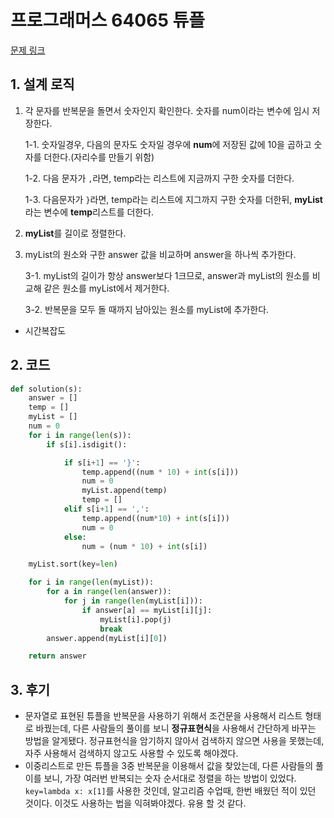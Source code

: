 
# 프로그래머스 64065 튜플

[문제 링크](https://programmers.co.kr/learn/courses/30/lessons/64065)

## 1. 설계 로직

1. 각 문자를 반복문을 돌면서 숫자인지 확인한다. 숫자를 num이라는 변수에 임시 저장한다.

   1-1. 숫자일경우, 다음의 문자도 숫자일 경우에 **num**에 저장된 값에 10을 곱하고 숫자를 더한다.(자리수를 만들기 위함)

   1-2. 다음 문자가 `,`라면, temp라는 리스트에 지금까지 구한 숫자를 더한다.

   1-3. 다음문자가 `}`라면, temp라는 리스트에 지그까지 구한 숫자를 더한뒤, **myList**라는 변수에 **temp**리스트를 더한다. 

2. **myList**를 길이로 정렬한다.

3. myList의 원소와 구한 answer 값을 비교하며 answer을 하나씩 추가한다.

   3-1. myList의 길이가 항상 answer보다 1크므로, answer과 myList의 원소를 비교해 같은 원소를 myList에서 제거한다.

   3-2. 반복문을 모두 돌 때까지 남아있는 원소를 myList에 추가한다.

    

- 시간복잡도

## 2. 코드

```python
def solution(s):
    answer = []
    temp = []
    myList = []
    num = 0
    for i in range(len(s)):
        if s[i].isdigit():

            if s[i+1] == '}':
                temp.append((num * 10) + int(s[i]))
                num = 0
                myList.append(temp)
                temp = []
            elif s[i+1] == ',':
                temp.append((num*10) + int(s[i]))
                num = 0
            else:
                num = (num * 10) + int(s[i])

    myList.sort(key=len)

    for i in range(len(myList)):
        for a in range(len(answer)):
            for j in range(len(myList[i])):
                if answer[a] == myList[i][j]:
                    myList[i].pop(j)
                    break
        answer.append(myList[i][0])

    return answer
```





## 3. 후기

- 문자열로 표현된 튜플을 반복문을 사용하기 위해서 조건문을 사용해서 리스트 형태로 바꿨는데, 다른 사람들의 풀이를 보니 **정규표현식**을 사용해서 간단하게 바꾸는 방법을 알게됐다. 정규표현식을 암기하지 않아서 검색하지 않으면 사용을 못했는데, 자주 사용해서 검색하지 않고도 사용할 수 있도록 해야겠다.
- 이중리스트로 만든 튜플을 3중 반복문을 이용해서 값을 찾았는데, 다른 사람들의 풀이를 보니, 가장 여러번 반복되는 숫자 순서대로 정렬을 하는 방법이 있었다. `key=lambda x: x[1]`를 사용한 것인데, 알고리즘 수업때, 한번 배웠던 적이 있던 것이다. 이것도 사용하는 법을 익혀봐야겠다. 유용 할 것 같다. 
